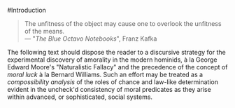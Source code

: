 #Introduction

> The unfitness of the object may cause one to overlook the unfitness of the means.  
> &mdash; "<cite>The Blue Octavo Notebooks</cite>", Franz Kafka

The following text should dispose the reader to a discursive strategy for the experimental discovery of amorality in the 
modern hominids, à la George Edward Moore's "Naturalistic Fallacy" and the precedence of the concept of _moral luck_ à la 
Bernard Williams. Such an effort may be treated as a _compossibility analysis_ of the roles of chance and law-like 
determination evident in the uncheck'd consistency of moral predicates as they arise within advanced, or sophisticated, 
social systems.
